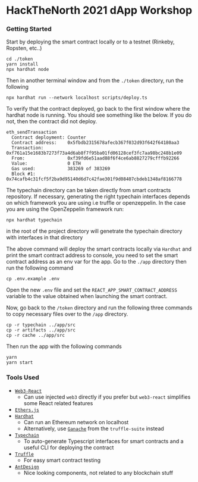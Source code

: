 # HackTheNorth 2021 dApp Workshop

### Getting Started

Start by deploying the smart contract locally or to a testnet (Rinkeby, Ropsten, etc..)

```
cd ./token
yarn install
npx hardhat node
```

Then in another terminal window and from the `./token` directory, run the following

```
npx hardhat run --network localhost scripts/deploy.ts
```

To verify that the contract deployed, go back to the first window where the hardhat node is running.
You should see something like the below. If you do not, then the contract did not deploy.

```
eth_sendTransaction
  Contract deployment: Counter
  Contract address:    0x5fbdb2315678afecb367f032d93f642f64180aa3
  Transaction:         0xf761a15e1683b7273f73a4d6ab8f7f95ba01fd06128cef3fc7aa98bc248b1e09
  From:                0xf39fd6e51aad88f6f4ce6ab8827279cfffb92266
  Value:               0 ETH
  Gas used:            383269 of 383269
  Block #1:            0x74cafb4c31fcf5f2ba9d95140d6d7c42fae301f9d08407cbdeb1348af8166778
```

The typechain directory can be taken directly from smart contracts repository. 
If necessary, generating the right typechain interfaces depends on which framework you are using i.e truffle or openzeppelin.
In the case you are using the OpenZeppelin framework run:
```
npx hardhat typechain
```
in the root of the project directory will genetrate the typechain directory with interfaces in that directory


The above command will deploy the smart contracts locally via `Hardhat` and print the smart contract address to console, you need to set the smart contract address as an env var for the app. Go to the `./app` directory then run the following command

```
cp .env.example .env
```

Open the new `.env` file and set the `REACT_APP_SMART_CONTRACT_ADDRESS` variable to the value obtained when launching the smart contract.

Now, go back to the `/token` directory and run the following three commands to copy necessary files over to the `/app` directory.

```
cp -r typechain ../app/src
cp -r artifacts ../app/src
cp -r cache ../app/src
```

Then run the app with the following commands

```
yarn
yarn start
```


### Tools Used

* [`Web3-React`](https://github.com/NoahZinsmeister/web3-react)
    * Can use injected `web3` directly if you prefer but `web3-react` simplifies some React related features
* [`Ethers.js`](https://docs.ethers.io/v5/)
* [`Hardhat`](https://hardhat.org/getting-started/)
    * Can run an Ethereum network on localhost
    * Alternatively, use [`Ganache`](https://www.trufflesuite.com/ganache) from the `truffle-suite` instead
* [`Typechain`](https://github.com/dethcrypto/TypeChain)
    * To auto-generate Typescript interfaces for smart contracts and a useful CLI for deploying the contract
* [`Truffle`](https://trufflesuite.com/)
    * For easy smart contract testing
* [`AntDesign`](https://ant.design/components/overview/)
    * Nice looking components, not related to any blockchain stuff
